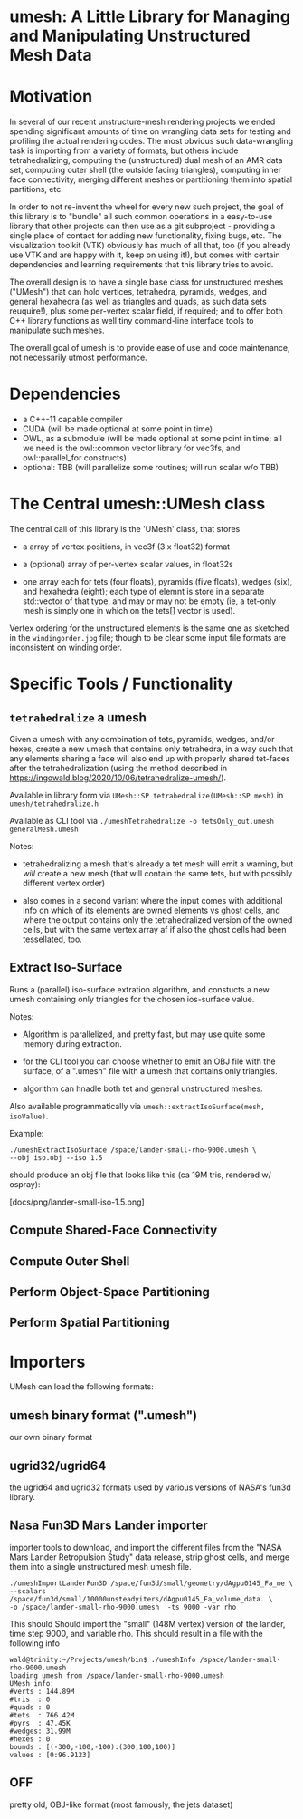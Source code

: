 # umesh: A Little Library for Managing and Manipulating Unstructured Mesh Data

# Motivation

In several of our recent unstructure-mesh rendering projects we ended
spending significant amounts of time on wrangling data sets for
testing and profiling the actual rendering codes. The most obvious
such data-wrangling task is importing from a variety of formats, but
others include tetrahedralizing, computing the (unstructured) dual
mesh of an AMR data set, computing outer shell (the outside facing
triangles), computing inner face connectivity, merging different
meshes or partitioning them into spatial partitions, etc.

In order to not re-invent the wheel for every new such project, the
goal of this library is to "bundle" all such common operations in a
easy-to-use library that other projects can then use as a git
subproject - providing a single place of contact for adding new
functionality, fixing bugs, etc. The visualization toolkit (VTK)
obviously has much of all that, too (if you already use VTK and are
happy with it, keep on using it!), but comes with certain dependencies
and learning requirements that this library tries to avoid.

The overall design is to have a single base class for unstructured
meshes ("UMesh") that can hold vertices, tetrahedra, pyramids, wedges,
and general hexahedra (as well as triangles and quads, as such data
sets reuquire!), plus some per-vertex scalar field, if required; and
to offer both C++ library functions as well tiny command-line
interface tools to manipulate such meshes. 

The overall goal of umesh is to provide ease of use and code
maintenance, not necessarily utmost performance.

# Dependencies

- a C++-11 capable compiler
- CUDA (will be made optional at some point in time)
- OWL, as a submodule (will be made optional at some point in time; all we need is the
  owl::common vector library for vec3fs, and owl::parallel_for constructs)
- optional: TBB (will parallelize some routines; will run scalar w/o TBB)

# The Central umesh::UMesh class

The central call of this library is the 'UMesh' class, that stores

- a array of vertex positions, in vec3f (3 x float32) format

- a (optional) array of per-vertex scalar values, in float32s

- one array each for tets (four floats), pyramids (five floats),
  wedges (six), and hexahedra (eight); each type of elemnt is store in
  a separate std::vector of that type, and may or may not be empty
  (ie, a tet-only mesh is simply one in which on the tets[] vector is
  used). 
  
Vertex ordering for the unstructured elements is the same one as
sketched in the `windingorder.jpg` file; though to be clear some input
file formats are inconsistent on winding order.

# Specific Tools / Functionality

## `tetrahedralize` a umesh

Given a umesh with any combination of tets,
pyramids, wedges, and/or hexes, create a new umesh that contains
only tetrahedra, in a way such that any elements sharing a face will
also end up with properly shared tet-faces after the
tetrahedralization (using the method described in
https://ingowald.blog/2020/10/06/tetrahedralize-umesh/). 

Available in library form via `UMesh::SP tetrahedralize(UMesh::SP
mesh)` in `umesh/tetrahedralize.h`

Available as CLI tool via `./umeshTetrahedralize -o tetsOnly_out.umesh generalMesh.umesh`

Notes:

- tetrahedralizing a mesh that's already a tet mesh will emit a
  warning, but *will* create a new mesh (that will contain the same
  tets, but with possibly different vertex order)

- also comes in a second variant where the input comes with additional
  info on which of its elements are owned elements vs ghost cells, and
  where the output contains only the tetrahedralized version of the
  owned cells, but with the same vertex array af if also the ghost
  cells had been tessellated, too.

## Extract Iso-Surface

Runs a (parallel) iso-surface extration algorithm, and constucts a new
umesh containing only triangles for the chosen ios-surface value.

Notes: 

- Algorithm is parallelized, and pretty fast, but may use quite some
  memory during extraction.

- for the CLI tool you can choose whether to emit an OBJ file with the
  surface, of a ".umesh" file with a umesh that contains only triangles.
  
- algorithm can hnadle both tet and general unstructured meshes.

Also available programmatically via `umesh::extractIsoSurface(mesh, isoValue)`.

Example:

    ./umeshExtractIsoSurface /space/lander-small-rho-9000.umesh \
	--obj iso.obj --iso 1.5
	
should produce an obj file that looks like this (ca 19M tris, rendered w/ ospray):

[docs/png/lander-small-iso-1.5.png]

## Compute Shared-Face Connectivity

## Compute Outer Shell

## Perform Object-Space Partitioning

## Perform Spatial Partitioning


# Importers

UMesh can load the following formats:

## umesh binary format (".umesh")

our own binary format

## ugrid32/ugrid64

the ugrid64 and ugrid32 formats used by various versions of NASA's
fun3d library.

## Nasa Fun3D Mars Lander importer

importer tools to download, and import the different files from the
"NASA Mars Lander Retropulsion Study" data release, strip ghost
cells, and merge them into a single unstructured mesh umesh file.

    ./umeshImportLanderFun3D /space/fun3d/small/geometry/dAgpu0145_Fa_me \
	--scalars /space/fun3d/small/10000unsteadyiters/dAgpu0145_Fa_volume_data. \
	-o /space/lander-small-rho-9000.umesh  -ts 9000 -var rho

This should Should import the "small" (148M vertex) version of the lander, time step 9000, and variable rho. This should result in a file with the following info

```
wald@trinity:~/Projects/umesh/bin$ ./umeshInfo /space/lander-small-rho-9000.umesh 
loading umesh from /space/lander-small-rho-9000.umesh
UMesh info:
#verts : 144.89M
#tris  : 0
#quads : 0
#tets  : 766.42M
#pyrs  : 47.45K
#wedges: 31.99M
#hexes : 0
bounds : [(-300,-100,-100):(300,100,100)]
values : [0:96.9123]
```


## OFF

pretty old, OBJ-like format (most famously, the jets dataset)

